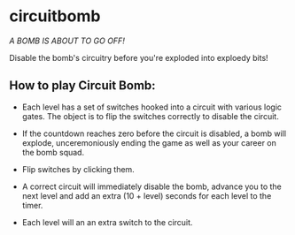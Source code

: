# circuitbomb

*A BOMB IS ABOUT TO GO OFF!*

Disable the bomb's circuitry before you're exploded into exploedy bits!

## How to play Circuit Bomb:

- Each level has a set of switches hooked into a circuit with various logic
  gates.  The object is to flip the switches correctly to disable the circuit.

- If the countdown reaches zero before the circuit is disabled, a bomb will
  explode, unceremoniously ending the game as well as your career on the bomb
  squad.

- Flip switches by clicking them.

- A correct circuit will immediately disable the bomb, advance you to the next
  level and add an extra (10 + level) seconds for each level to the timer.

- Each level will an an extra switch to the circuit.
